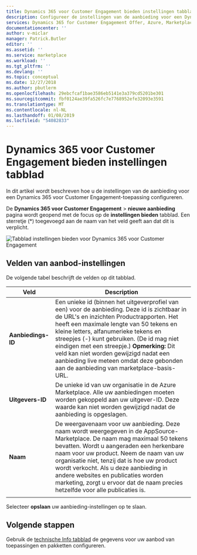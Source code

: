 ```yaml
---
title: Dynamics 365 voor Customer Engagement bieden instellingen tabblad - Azure Marketplace | Microsoft Docs
description: Configureer de instellingen van de aanbieding voor een Dynamics 365 voor Customer Engagement toepassing aanbieding op de AppSource-Marketplace.
services: Dynamics 365 for Customer Engagement Offer, Azure, Marketplace, Cloud Partner Portal, AppSource
documentationcenter: ''
author: v-miclar
manager: Patrick.Butler
editor: ''
ms.assetid: ''
ms.service: marketplace
ms.workload: ''
ms.tgt_pltfrm: ''
ms.devlang: ''
ms.topic: conceptual
ms.date: 12/27/2018
ms.author: pbutlerm
ms.openlocfilehash: 29ebcfcaf1bae3586eb5141e3a379cd5201be301
ms.sourcegitcommit: fbf0124ae39fa526fc7e7768952efe32093e3591
ms.translationtype: MT
ms.contentlocale: nl-NL
ms.lasthandoff: 01/08/2019
ms.locfileid: "54082833"
---
```

# <a name="dynamics-365-for-customer-engagement-offer-settings-tab"></a>Dynamics 365 voor Customer Engagement bieden instellingen tabblad

In dit artikel wordt beschreven hoe u de instellingen van de aanbieding voor een Dynamics 365 voor Customer Engagement-toepassing configureren.


De **Dynamics 365 voor Customer Engagement** > **nieuwe aanbieding** pagina wordt geopend met de focus op de **instellingen bieden** tabblad.  Een sterretje (*) toegevoegd aan de naam van het veld geeft aan dat dit is verplicht.

![Tabblad instellingen bieden voor Dynamics 365 voor Customer Engagement](./media/dyn365ce-offer-settings-tab.png)


## <a name="offer-settings-fields"></a>Velden van aanbod-instellingen

De volgende tabel beschrijft de velden op dit tabblad. 

|    Veld         |       Description                                                            |
|  ---------       |     ---------------                                                          |
| **Aanbiedings-ID**       | Een unieke id (binnen het uitgeverprofiel van een) voor de aanbieding. Deze id is zichtbaar in de URL's en inzichten Productrapporten. Het heeft een maximale lengte van 50 tekens en kleine letters, alfanumerieke tekens en streepjes (-) kunt gebruiken. (De id mag niet eindigen met een streepje.) **Opmerking:** Dit veld kan niet worden gewijzigd nadat een aanbieding live meteen omdat deze gebonden aan de aanbieding van marketplace-basis-URL.  |
| **Uitgevers-ID**     | De unieke id van uw organisatie in de Azure Marketplace. Alle uw aanbiedingen moeten worden gekoppeld aan uw uitgever-ID. Deze waarde kan niet worden gewijzigd nadat de aanbieding is opgeslagen. |
| **Naam**          | De weergavenaam voor uw aanbieding. Deze naam wordt weergegeven in de AppSource-Marketplace. De naam mag maximaal 50 tekens bevatten. Wordt u aangeraden een herkenbare naam voor uw product. Neem de naam van uw organisatie niet, tenzij dat is hoe uw product wordt verkocht. Als u deze aanbieding in andere websites en publicaties worden marketing, zorgt u ervoor dat de naam precies hetzelfde voor alle publicaties is. |
|  |  |

Selecteer **opslaan** uw aanbieding-instellingen op te slaan.


## <a name="next-steps"></a>Volgende stappen

Gebruik de [technische Info tabblad](./cpp-technical-info-tab.md) de gegevens voor uw aanbod van toepassingen en pakketten configureren.
